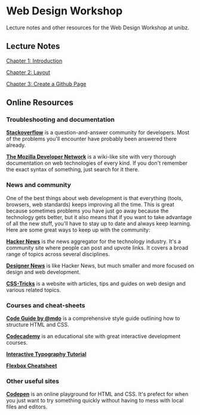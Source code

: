 Web Design Workshop
===================

Lecture notes and other resources for the Web Design Workshop at unibz.

## Lecture Notes

[Chapter 1: Introduction](chapter1.md)

[Chapter 2: Layout](chapter2.md)

[Chapter 3: Create a Github Page](chapter3.md)


## Online Resources

### Troubleshooting and documentation
[**Stackoverflow**](http://stackoverflow.com) is a question-and-answer community for developers. Most of the problems you'll encounter have probably been answered there already.

[**The Mozilla Developer Network**](http://developer.mozilla.org) is a wiki-like site with very thorough documentation on web technologies of every kind. If you don't remember the exact syntax of something, just search for it there.

### News and community
One of the best things about web development is that everything (tools, browsers, web standards) keeps improving all the time. This is great because sometimes problems you have just go away because the technology gets better, but it also means that if you want to take advantage of all the new stuff, you'll have to stay up to date and always keep learning. Here are some great ways to keep up with the community:

[**Hacker News**](https://news.ycombinator.com) is *the* news aggregator for the technology industry. It's a community site where people can post and upvote links. It covers a broad range of topics across several disciplines.

[**Designer News**](http://news.layervault.com) is like Hacker News, but much smaller and more focused on design and web development.

[**CSS-Tricks**](http://css-tricks.com) is a website with articles, tips and guides on web design and various related topics.

### Courses and cheat-sheets

[**Code Guide by @mdo**](http://mdo.github.io/code-guide/) is a comprehensive style guide outlining how to structure HTML and CSS.

[**Codecademy**](http://codecademy.com) is an educational site with great interactive development courses.

[**Interactive Typography Tutorial**](http://www.kaikkonendesign.fi/typography/)

[**Flexbox Cheatsheet**](http://apps.workflower.fi/css-cheats/?name=flexbox)

### Other useful sites

[**Codepen**](http://codepen.io/) is an online playground for HTML and CSS. It's prefect for when you just want to try something quickly without having to mess with local files and editors.
